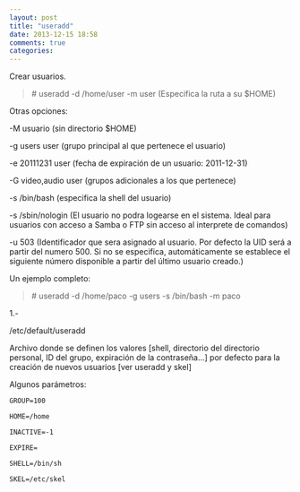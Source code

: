 ```yaml
---
layout: post
title: "useradd"
date: 2013-12-15 18:58
comments: true
categories: 
---
```

Crear usuarios.

>\# useradd -d /home/user -m user (Especifica la ruta a su $HOME) 

Otras opciones:

-M usuario  (sin directorio $HOME)

-g users user (grupo principal al que pertenece el usuario)

-e 20111231 user (fecha de expiración de un usuario: 2011-12-31)

-G video,audio user (grupos adicionales a los que pertenece)

-s /bin/bash (especifica la shell del usuario)

-s /sbin/nologin (El usuario no podra logearse en el sistema. Ideal para usuarios con acceso a Samba o FTP sin acceso al interprete de comandos)

-u 503 (Identificador que sera asignado al usuario. Por defecto la UID será a partir del numero 500. Si no se especifica, automáticamente se establece el siguiente número disponible a partir del último usuario creado.)

Un ejemplo completo:

>\# useradd -d /home/paco -g users -s /bin/bash -m paco

1.-

/etc/default/useradd

Archivo donde se definen los valores [shell, directorio del directorio personal, ID del grupo, expiración de la contraseña...] por defecto para la creación de nuevos usuarios [ver useradd y skel]

Algunos parámetros:

	GROUP=100

	HOME=/home

	INACTIVE=-1

	EXPIRE=

	SHELL=/bin/sh

	SKEL=/etc/skel

